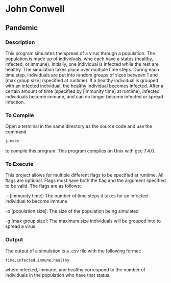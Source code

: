 # John Conwell

## Pandemic

### Description
This program simulates the spread of a virus through a population. The population is made up of individuals, who each have a status (healthy, infected, or immune). Initially, one individual is infected while the rest are healthy. The simulation takes place over multiple time steps. During each time step, individuals are put into random groups of sizes between 1 and [max group size] (specified at runtime). If a healthy individual is grouped with an infected individual, the healthy individual becomes infected. After a certain amount of time (specified by [immunity time] at runtime), infected individuals become immune, and can no longer become infected or spread infection.
### To Compile
Open a terminal in the same directory as the source code and use the command
```bash
$ make
```
to compile this program. This program compiles on Unix with gcc 7.4.0.
### To Execute
This project allows for multiple different flags to be specified at runtime. All flags are optional. Flags must have both the flag and the argument specified to be valid. The flags are as follows:

-i [immunity time]: The number of time steps it takes for an infected individual to become immune

-p [population size]: The size of the population being simulated

-g [max group size]: The maximum size individuals will be grouped into to spread a virus

### Output
The output of a simulation is a .csv file with the following format:
```
time,infected,immune,healthy
```
where infected, immune, and healthy correspond to the number of individuals in the population who have that status.
